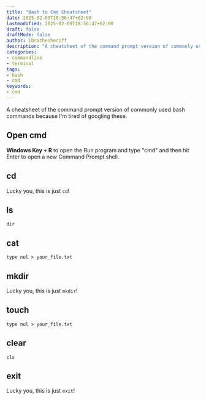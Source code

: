 ```yaml
---
title: "Bash to Cmd Cheatsheet"
date: 2025-02-09T18:56:47+02:00
lastmodified: 2025-02-09T18:56:47+02:00
draft: false
draftMode: false
author: ibrathesheriff
description: "A cheatsheet of the command prompt version of commonly used bash commands because I'm tired of googling these."
categories:
- commandline
- terminal
tags:
- bash
- cmd
keywords:
- cmd
---
```

A cheatsheet of the command prompt version of commonly used bash commands because I'm tired of googling these.

## Open cmd
**Windows Key + R** to open the Run program and type "cmd" and then hit Enter to open a new Command Prompt shell.

## cd
Lucky you, this is just `cd`!

## ls
```shell
dir
```

## cat
```shell
type nul > your_file.txt
```

## mkdir
Lucky you, this is just `mkdir`!

## touch
```shell
type nul > your_file.txt
```

## clear
```shell
cls
```

## exit
Lucky you, this is just `exit`!